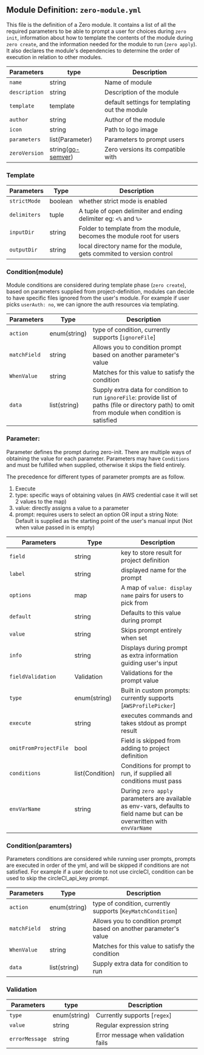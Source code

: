 ## Module Definition: `zero-module.yml`
This file is the definition of a Zero module. It contains a list of all the required parameters to be able to prompt a user for choices during `zero init`, information about how to template the contents of the module during `zero create`, and the information needed for the module to run (`zero apply`).
It also declares the module's  dependencies to determine the order of execution in relation to other modules.

| Parameters    | type               | Description                                      |
|---------------|--------------------|--------------------------------------------------|
| `name`        | string             | Name of module                                   |
| `description` | string             | Description of the module                        |
| `template`    | template           | default settings for templating out the module   |
| `author`      | string             | Author of the module                             |
| `icon`        | string             | Path to logo image                               |
| `parameters`  | list(Parameter)    | Parameters to prompt users                       |
| `zeroVersion` | string([go-semver])| Zero versions its compatible with                |


### Template
| Parameters   | Type    | Description                                                           |
|--------------|---------|-----------------------------------------------------------------------|
| `strictMode` | boolean | whether strict mode is enabled                                        |
| `delimiters` | tuple   | A tuple of open delimiter and ending delimiter eg: `<%` and `%>`      |
| `inputDir`   | string  | Folder to template from the module, becomes the module root for users |
| `outputDir`  | string  | local directory name for the module, gets commited to version control |

### Condition(module)
Module conditions are considered during template phase (`zero create`), based on parameters supplied from project-definition,
modules can decide to have specific files ignored from the user's module. For example if user picks `userAuth: no`, we can ignore the auth resources via templating.

| Parameters   | Type         | Description                                                                                                                                           |
|--------------|--------------|-------------------------------------------------------------------------------------------------------------------------------------------------------|
| `action`     | enum(string) | type of condition, currently supports [`ignoreFile`]                                                                                                  |
| `matchField` | string       | Allows you to condition prompt based on another parameter's value                                                                                     |
| `WhenValue`  | string       | Matches for this value to satisfy the condition                                                                                                       |
| `data`       | list(string) | Supply extra data for condition to run   `ignoreFile`: provide list of paths (file or directory path) to omit from module when condition is satisfied |

### Parameter:
Parameter defines the prompt during zero-init.
There are multiple ways of obtaining the value for each parameter.
Parameters may have `Conditions` and must be fulfilled when supplied, otherwise it skips the field entirely.

The precedence for different types of parameter prompts are as follow.
1. Execute
2. type: specific ways of obtaining values (in AWS credential case it will set 2 values to the map)
3. value: directly assigns a value to a parameter
4. prompt: requires users to select an option OR input a string
Note: Default is supplied as the starting point of the user's manual input (Not when value passed in is empty)

| Parameters            | Type            | Description                                                                                                               |
|-----------------------|-----------------|---------------------------------------------------------------------------------------------------------------------------|
| `field`               | string          | key to store result for project definition                                                                                |
| `label`               | string          | displayed name for the prompt                                                                                             |
| `options`             | map             | A map of `value: display name` pairs for users to pick from                                                               |
| `default`             | string          | Defaults to this value during prompt                                                                                      |
| `value`               | string          | Skips prompt entirely when set                                                                                            |
| `info`                | string          | Displays during prompt as extra information guiding user's input                                                          |
| `fieldValidation`     | Validation      | Validations for the prompt value                                                                                          |
| `type`                | enum(string)    | Built in custom prompts: currently supports [`AWSProfilePicker`]                                                          |
| `execute`             | string          | executes commands and takes stdout as prompt result                                                                       |
| `omitFromProjectFile` | bool            | Field is skipped from adding to project definition                                                                        |
| `conditions`          | list(Condition) | Conditions for prompt to run, if supplied all conditions must pass                                                        |
| `envVarName`          | string          | During `zero apply` parameters are available as env-vars, defaults to field name but can be overwritten with `envVarName` |

### Condition(paramters)
Parameters conditions are considered while running user prompts, prompts are
executed in order of the yml, and will be skipped if conditions are not satisfied.
For example if a user decide to not use circleCI, condition can be used to skip the circleCI_api_key prompt.

| Parameters   | Type         | Description                                                       |
|--------------|--------------|-------------------------------------------------------------------|
| `action`     | enum(string) | type of condition, currently supports [`KeyMatchCondition`]         |
| `matchField` | string       | Allows you to condition prompt based on another parameter's value |
| `WhenValue`  | string       | Matches for this value to satisfy the condition                   |
| `data`       | list(string) | Supply extra data for condition to run                            |

### Validation

| Parameters     | type         | Description                         |
|----------------|--------------|-------------------------------------|
| `type`         | enum(string) | Currently supports [`regex`]          |
| `value`        | string       | Regular expression string           |
| `errorMessage` | string       | Error message when validation fails |

[go-semver]: https://github.com/hashicorp/go-version/blob/master/README.md